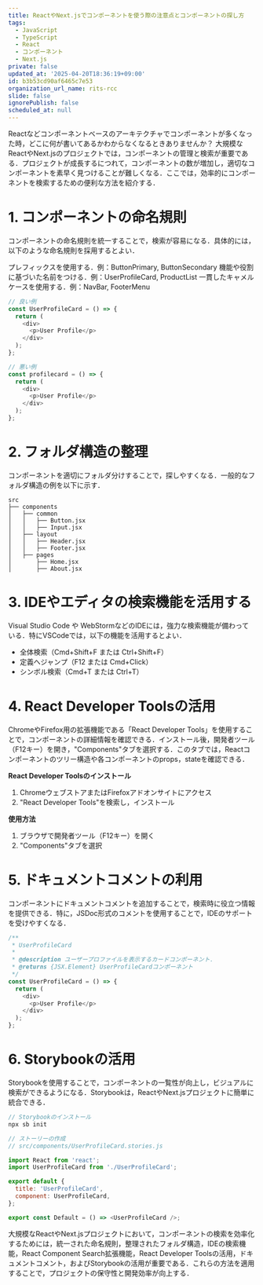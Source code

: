 ```yaml
---
title: ReactやNext.jsでコンポーネントを使う際の注意点とコンポーネントの探し方
tags:
  - JavaScript
  - TypeScript
  - React
  - コンポーネント
  - Next.js
private: false
updated_at: '2025-04-20T18:36:19+09:00'
id: b3b53cd90af6465c7e53
organization_url_name: rits-rcc
slide: false
ignorePublish: false
scheduled_at: null
---
```

Reactなどコンポーネントベースのアーキテクチャでコンポーネントが多くなった時，どこに何が書いてあるかわからなくなるときありませんか？
大規模なReactやNext.jsのプロジェクトでは，コンポーネントの管理と検索が重要である．プロジェクトが成長するにつれて，コンポーネントの数が増加し，適切なコンポーネントを素早く見つけることが難しくなる．ここでは，効率的にコンポーネントを検索するための便利な方法を紹介する．

# 1. コンポーネントの命名規則
コンポーネントの命名規則を統一することで，検索が容易になる．具体的には，以下のような命名規則を採用するとよい．

プレフィックスを使用する．例：ButtonPrimary, ButtonSecondary
機能や役割に基づいた名前をつける．例：UserProfileCard, ProductList
一貫したキャメルケースを使用する．例：NavBar, FooterMenu
```js
// 良い例
const UserProfileCard = () => {
  return (
    <div>
      <p>User Profile</p>
    </div>
  );
};

// 悪い例
const profilecard = () => {
  return (
    <div>
      <p>User Profile</p>
    </div>
  );
};
```
# 2. フォルダ構造の整理
コンポーネントを適切にフォルダ分けすることで，探しやすくなる．一般的なフォルダ構造の例を以下に示す．

```
src
├── components
│   ├── common
│   │   ├── Button.jsx
│   │   ├── Input.jsx
│   ├── layout
│   │   ├── Header.jsx
│   │   ├── Footer.jsx
│   ├── pages
│       ├── Home.jsx
│       ├── About.jsx

```
# 3. IDEやエディタの検索機能を活用する
Visual Studio Code や WebStormなどのIDEには，強力な検索機能が備わっている．特にVSCodeでは，以下の機能を活用するとよい．

- 全体検索（Cmd+Shift+F または Ctrl+Shift+F）
- 定義へジャンプ（F12 または Cmd+Click）
- シンボル検索（Cmd+T または Ctrl+T）


# 4. React Developer Toolsの活用
ChromeやFirefox用の拡張機能である「React Developer Tools」を使用することで，コンポーネントの詳細情報を確認できる．インストール後，開発者ツール（F12キー）を開き，"Components"タブを選択する．このタブでは，Reactコンポーネントのツリー構造や各コンポーネントのprops，stateを確認できる．

**React Developer Toolsのインストール**
1. ChromeウェブストアまたはFirefoxアドオンサイトにアクセス
2. "React Developer Tools"を検索し，インストール

**使用方法**
1. ブラウザで開発者ツール（F12キー）を開く
2. "Components"タブを選択

# 5. ドキュメントコメントの利用
コンポーネントにドキュメントコメントを追加することで，検索時に役立つ情報を提供できる．特に，JSDoc形式のコメントを使用することで，IDEのサポートを受けやすくなる．

```js
/**
 * UserProfileCard
 *
 * @description ユーザープロファイルを表示するカードコンポーネント．
 * @returns {JSX.Element} UserProfileCardコンポーネント
 */
const UserProfileCard = () => {
  return (
    <div>
      <p>User Profile</p>
    </div>
  );
};
```

# 6. Storybookの活用
Storybookを使用することで，コンポーネントの一覧性が向上し，ビジュアルに検索ができるようになる．Storybookは，ReactやNext.jsプロジェクトに簡単に統合できる．

```js
// Storybookのインストール
npx sb init

// ストーリーの作成
// src/components/UserProfileCard.stories.js

import React from 'react';
import UserProfileCard from './UserProfileCard';

export default {
  title: 'UserProfileCard',
  component: UserProfileCard,
};

export const Default = () => <UserProfileCard />;
```
大規模なReactやNext.jsプロジェクトにおいて，コンポーネントの検索を効率化するためには，統一された命名規則，整理されたフォルダ構造，IDEの検索機能，React Component Search拡張機能，React Developer Toolsの活用，ドキュメントコメント，およびStorybookの活用が重要である．これらの方法を適用することで，プロジェクトの保守性と開発効率が向上する．
